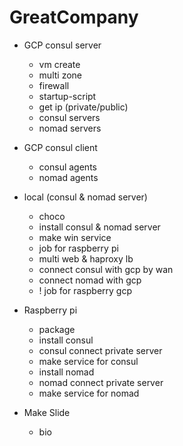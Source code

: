 # GreatCompany

- GCP consul server
    - vm create
    - multi zone
    - firewall
    - startup-script
    - get ip (private/public)
    - consul servers
    - nomad servers

- GCP consul client
    - consul agents
    - nomad agents

- local (consul & nomad server)
    - choco
    - install consul & nomad server
    - make win service
    - job for raspberry pi
    - multi web & haproxy lb
    - connect consul with gcp by wan
    - connect nomad with gcp
    - ! job for raspberry gcp

- Raspberry pi
    - package
    - install consul
    - consul connect private server
    - make service for consul
    - install nomad
    - nomad connect private server
    - make service for nomad

- Make Slide
    - bio
